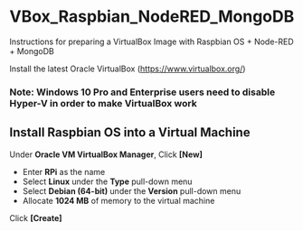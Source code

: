 # VBox_Raspbian_NodeRED_MongoDB
Instructions for preparing a VirtualBox Image with Raspbian OS + Node-RED + MongoDB

Install the latest Oracle VirtualBox (https://www.virtualbox.org/)

### Note: Windows 10 Pro and Enterprise users need to disable Hyper-V in order to make VirtualBox work

## Install Raspbian OS into a Virtual Machine

Under **Oracle VM VirtualBox Manager**, Click **[New]**

 * Enter **RPi** as the name
 * Select **Linux** under the **Type** pull-down menu
 * Select **Debian (64-bit)** under the **Version** pull-down menu
 * Allocate **1024 MB** of memory to the virtual machine

Click **[Create]**
